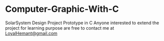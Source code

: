 Computer-Graphic-With-C
=======================

SolarSystem  Design Project Prototype in C
Anyone interested to extend the project for learning purpose are free to contact me at LoyalHemant@gmail.com
